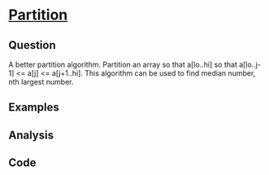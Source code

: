 # [Partition](http://algs4.cs.princeton.edu/23quicksort/Quick.java.html)

## Question

A better partition algorithm. Partition an array so that a[lo..hi] so that a[lo..j-1] <= a[j] <= a[j+1..hi]. This algorithm can be used to find median number, nth largest number.

## Examples



## Analysis



## Code

```java

```